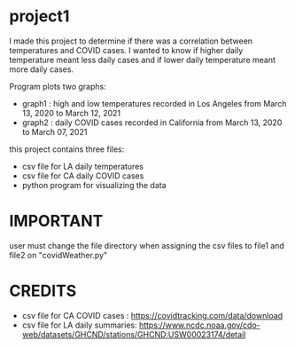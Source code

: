 # project1

I made this project to determine if there was a correlation between temperatures and COVID cases. 
I wanted to know if higher daily temperature meant less daily cases and if lower daily temperature meant more daily cases.


Program plots two graphs:
* graph1 : high and low temperatures recorded in Los Angeles from March 13, 2020 to March 12, 2021
* graph2 : daily COVID cases recorded in California from March 13, 2020 to March 07, 2021

this project contains three files:
* csv file for LA daily temperatures
* csv file for CA daily COVID cases
* python program for visualizing the data

# IMPORTANT
user must change the file directory when assigning the csv files to file1 and file2 on "covidWeather.py"

# CREDITS
* csv file for CA COVID cases : https://covidtracking.com/data/download
* csv file for LA daily summaries: https://www.ncdc.noaa.gov/cdo-web/datasets/GHCND/stations/GHCND:USW00023174/detail
